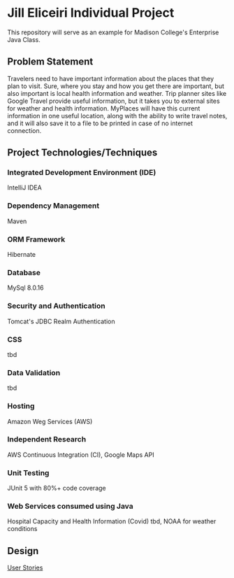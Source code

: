 # Jill Eliceiri Individual Project

This repository will serve as an example for Madison College's Enterprise Java Class.

## Problem Statement
Travelers need to have important information about the places that they plan to visit. Sure, where you stay and how you get there are important, but also important is local health information and weather. Trip planner sites like Google Travel provide useful information, but it takes you to external sites for weather and health information. MyPlaces will have this current information in one useful location, along with the ability to write travel notes, and it will also save it to a file to be printed in case of no internet connection.  

## Project Technologies/Techniques

### Integrated Development Environment (IDE)
IntelliJ IDEA 

### Dependency Management
Maven

### ORM Framework
Hibernate

### Database
MySql 8.0.16

### Security and Authentication
Tomcat's JDBC Realm Authentication

### CSS
tbd

### Data Validation
tbd

### Hosting
Amazon Weg Services (AWS)

### Independent Research
AWS Continuous Integration (CI),
Google Maps API

### Unit Testing
JUnit 5 with 80%+ code coverage

### Web Services consumed using Java
Hospital Capacity and Health Information (Covid) tbd,
NOAA for weather conditions

## Design
[User Stories](https://github.com/jeliceiri/MyPlacesTracker/blob/main/DesignDocuments/UserStories.md)
